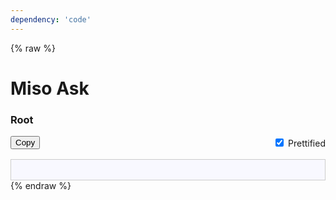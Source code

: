 ```yaml
---
dependency: 'code'
---
```


{% raw %}
<style>
main .container {
  padding: 2rem;
}
.controls {
  display: flex;
  justify-content: space-between;
  align-items: center;
  gap: 1rem;
}
.spacing {
  flex: 1;
}
.code {
  margin-top: 1rem;
  padding: 1rem;
  white-space: pre;
  overflow-x: auto;
  border: 1px solid #ccc;
  background: #f8f8ff;
}
.form-switch * {
  cursor: pointer !important;
}
</style>
<h1 class="hero-title">Miso Ask</h1>
<div class="container">
  <h3>Root</h3>
  <div class="controls">
    <button type="button" class="btn btn-outline-secondary" id="copy-btn">Copy</button>
    <div class="spacing"></div>
    <div class="form-check form-switch">
      <input class="form-check-input" checked type="checkbox" id="prettified-check">
      <label class="form-check-label" for="prettified-check">Prettified</label>
    </div>
  </div>
  <div class="code"><code id="root"></code></div>
</div>
<script>
const { prettify, minify } = window.htmlfy;
const codeElement = document.querySelector('#root');
const prettifiedCheckbox = document.querySelector('#prettified-check');
function renderTemplates() {
  const prettified = prettifiedCheckbox.checked;
  let html = window.MisoClient.ui.defaults.ask.templates.root();
  html = minify(html).trim();
  if (prettified) {
    html = prettify(html);
  }
  codeElement.textContent = html;
  console.log(html);
}
function copy() {
  const range = document.createRange();
  range.selectNode(codeElement);
  window.getSelection().removeAllRanges();
  window.getSelection().addRange(range);
  document.execCommand('copy');
  window.getSelection().removeAllRanges();
}
document.querySelector('#copy-btn').addEventListener('click', copy);
prettifiedCheckbox.addEventListener('change', renderTemplates);
const misocmd = window.misocmd || (window.misocmd = []);
misocmd.push(renderTemplates);
</script>
{% endraw %}
